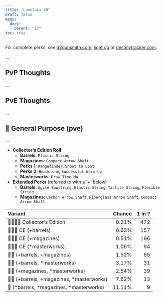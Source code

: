 ```yaml
---
title: "Lunulata-4B"
draft: false
menu:
  docs:
    parent: "17"
toc: true
---
```


For complete perks, see [d2gunsmith.com](https://d2gunsmith.com/w/2513965917), [light.gg](https://www.light.gg/db/items/2513965917) or [destinytracker.com](https://destinytracker.com/destiny-2/db/items/2513965917).

...

## PvP Thoughts

...

## PvE Thoughts

...

## 👾 General Purpose (pve)

...

* **Collector's Edition Roll**
  * **Barrels**: `Elastic String`
  * **Magazines**: `Compact Arrow Shaft`
  * **Perks 1**: `Rangefinder`, `Shoot to Loot`
  * **Perks 2**: `Headstone`, `Successful Warm-Up`
  * **Masterworks**: `Draw Time MW`
* **Extended Perks** (referred to with a '+' below)
  * **Barrels**: `Agile Bowstring`, `Elastic String`, `Tactile String`, `Flexible String`
  * **Magazines**: `Carbon Arrow Shaft`, `Fiberglass Arrow Shaft`, `Compact Arrow Shaft`

| Variant | Chance | 1 in ? |
|:-|-:|-:|
| 👾👾👾🌟 Collector's Edition | 0.21% | 472 |
| 👾👾👾 CE (+barrels) | 0.63% | 157 |
| 👾👾👾 CE (+magazines) | 0.51% | 196 |
| 👾👾👾 CE (*masterworks) | 1.06% | 94 |
| 👾👾 (+barrels, +magazines) | 1.52% | 65 |
| 👾👾 (+barrels, *masterworks) | 3.17% | 31 |
| 👾👾 (+magazines, *masterworks) | 2.54% | 39 |
| 👾👾 (+barrels, +magazines, *masterworks) | 7.62% | 13 |
| 👾 (*barrels, *magazines, *masterworks) | 11.11% | 9 |
